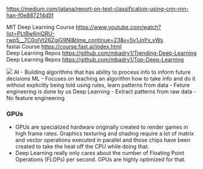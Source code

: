 https://medium.com/jatana/report-on-text-classification-using-cnn-rnn-han-f0e887214d5f </br>

MIT Deep Learning Course https://www.youtube.com/watch?list=PLtBw6njQRU-rwp5__7C0oIVt26ZgjG9NI&time_continue=23&v=5v1JnYv_yWs </br>
fastai Course https://course.fast.ai/index.html </br>
Deep Learning Repos https://github.com/mbadry1/Trending-Deep-Learning </br>
Deep Learning Repos https://github.com/mbadry1/Top-Deep-Learning </br>

![](https://cdn-images-1.medium.com/max/1600/1*apv568PcFVOj-uCgBlXDNA.jpeg)
AI - Building algorithms that has ability to process info to inform future decisions
ML - Focuses on teaching an algorithm how to take info and do it without explicitly being told using rules, learn patterns from data - Feture engineering is done by us
Deep Learning - Extract patterns from raw data - No feature engineering

### GPUs
* GPUs are specialized hardware originally created to render games in high frame rates. Graphics texturing and shading require a lot of matrix and vector operations executed in parallel and those chips have been created to take the heat off the CPU while doing that.
* Deep Learning really only cares about the number of Floating Point Operations (FLOPs) per second. GPUs are highly optimized for that.



